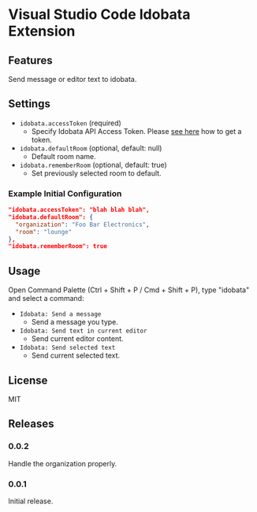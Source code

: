 # Visual Studio Code Idobata Extension

## Features

Send message or editor text to idobata.

## Settings

* `idobata.accessToken` (required)
  * Specify Idobata API Access Token. Please [see here](https://idobata.io/ja/api) how to get a token.
* `idobata.defaultRoom` (optional, default: null)
  * Default room name.
* `idobata.rememberRoom` (optional, default: true)
  * Set previously selected room to default.

### Example Initial Configuration

```json
"idobata.accessToken": "blah blah blah",
"idobata.defaultRoom": {
  "organization": "Foo Bar Electronics",
  "room": "lounge"
},
"idobata.rememberRoom": true
```


## Usage

Open Command Palette (Ctrl + Shift + P / Cmd + Shift + P), type "idobata" and select a command:

* `Idobata: Send a message`
  * Send a message you type.
* `Idobata: Send text in current editor`
  * Send current editor content.
* `Idobata: Send selected text`
  * Send current selected text.

## License

MIT

## Releases

### 0.0.2

Handle the organization properly.

### 0.0.1

Initial release.
